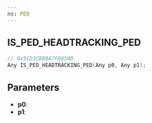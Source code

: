 ```yaml
---
ns: PED
---
```

## IS_PED_HEADTRACKING_PED

```c
// 0x5CD3CB88A7F8850D
Any IS_PED_HEADTRACKING_PED(Any p0, Any p1);
```

## Parameters
* **p0**:
* **p1**:
